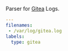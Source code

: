 Parser for [Gitea](https://gitea.io) Logs.

```yaml
---
filenames:
 - /var/log/gitea.log
labels:
  type: gitea
```